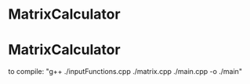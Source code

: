 # MatrixCalculator
# MatrixCalculator

to compile: "g++ ./inputFunctions.cpp ./matrix.cpp ./main.cpp -o ./main"
